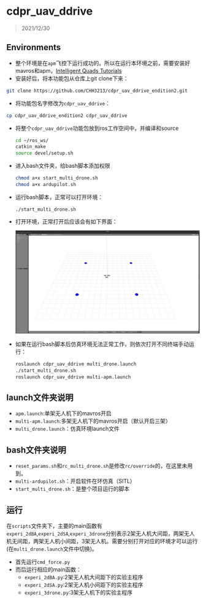 # cdpr_uav_ddrive

> 2021/12/30

## Environments
- 整个环境是在`apm`飞控下运行成功的。所以在运行本环境之前，需要安装好mavros和apm，[Intelligent Quads Tutorials](https://github.com/Intelligent-Quads/iq_tutorials)
- 安装好后，将本功能包从仓库上git clone下来：
```bash
git clone https://github.com/CHH3213/cdpr_uav_ddrive_endition2.git
```
- 将功能包名字修改为`cdpr_uav_ddrive`：

```bash
cp cdpr_uav_ddrive_endition2 cdpr_uav_ddrive
```

- 将整个`cdpr_uav_ddrive`功能包放到ros工作空间中，并编译和source

  ```bash
  cd ~/ros_ws/
  catkin_make
  source devel/setup.sh
  ```

- 进入bash文件夹，给bash脚本添加权限

  ```bash
  chmod a+x start_multi_drone.sh
  chmod a+x ardupilot.sh
  ```


- 运行bash脚本，正常可以打开环境：

  ```
  ./start_multi_drone.sh
  ```

- 打开环境，正常打开后应该会有如下界面：

  <img src="./worlds/fig/env3.png" alt="world" style="zoom:150%;" />

- 如果在运行bash脚本后仿真环境无法正常工作，则依次打开不同终端手动运行：
  ```bash
  roslaunch cdpr_uav_ddrive multi_drone.launch
  ./start_multi_drone.sh
  roslaunch cdpr_uav_ddrive multi-apm.launch
  ```


## launch文件夹说明
- `apm.launch`:单架无人机下的mavros开启
- `multi-apm.launch`:多架无人机下的mavros开启（默认开启三架）
- `multi_drone.launch`：仿真环境launch文件

## bash文件夹说明
- `reset_params.sh`和`rc_multi_drone.sh`是修改`rc/override`的，在这里未用到。
- `multi-ardupilot.sh`：开启软件在环仿真（SITL）
- `start_multi_drone.sh`：是整个项目运行的脚本
## 运行

在`scripts`文件夹下，主要的main函数有`experi_2dBA`,`experi_2dSA`,`experi_3drone`分别表示2架无人机大间距，两架无人机无间距，两架无人机小间距，3架无人机。需要分别打开对应的环境才可以运行(在`multi_drone.launch`文件中切换)。
- 首先运行`cmd_force.py`
- 而后运行相应的main函数：
  - `experi_2dBA.py`:2架无人机大间距下的实验主程序
  - `experi_2dSA.py`:2架无人机小间距下的实验主程序
  - `experi_3drone.py`:3架无人机下的实验主程序


